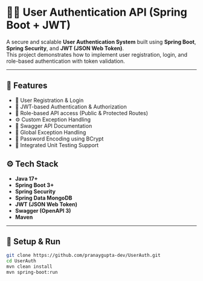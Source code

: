 # 🧑‍💻 User Authentication API (Spring Boot + JWT)

A secure and scalable **User Authentication System** built using **Spring Boot**, **Spring Security**, and **JWT (JSON Web Token)**.  
This project demonstrates how to implement user registration, login, and role-based authentication with token validation.

---

## 🚀 Features

- 🔐 User Registration & Login
- 🪪 JWT-based Authentication & Authorization
- 🧱 Role-based API access (Public & Protected Routes)
- ⚙️ Custom Exception Handling
- 📜 Swagger API Documentation
- 🧰 Global Exception Handling
- 🧾 Password Encoding using BCrypt
- 🧪 Integrated Unit Testing Support

## ⚙️ Tech Stack

- **Java 17+**
- **Spring Boot 3+**
- **Spring Security**
- **Spring Data MongoDB**
- **JWT (JSON Web Token)**
- **Swagger (OpenAPI 3)**
- **Maven**

---

## 🧰 Setup & Run

```bash
git clone https://github.com/pranaygupta-dev/UserAuth.git
cd UserAuth
mvn clean install
mvn spring-boot:run



